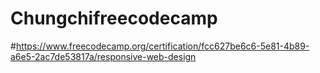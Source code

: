 # Chungchifreecodecamp

#https://www.freecodecamp.org/certification/fcc627be6c6-5e81-4b89-a6e5-2ac7de53817a/responsive-web-design
